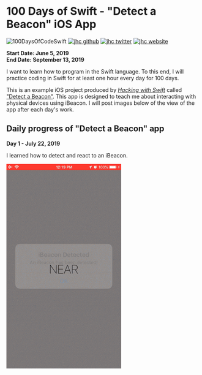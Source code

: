 # 100 Days of Swift - "Detect a Beacon" iOS App

![100DaysOfCodeSwift](https://img.shields.io/badge/100DaysOfCode-Swift-FA7343.svg?style=flat&logo=swift)
[![jhc github](https://img.shields.io/badge/GitHub-jhrcook-lightgrey.svg?style=flat&logo=github)](https://github.com/jhrcook)
[![jhc twitter](https://img.shields.io/badge/Twitter-@JoshDoesA-00aced.svg?style=flat&logo=twitter)](https://twitter.com/JoshDoesa)
[![jhc website](https://img.shields.io/badge/Website-Joshua_Cook-5087B2.svg?style=flat&logo=telegram)](https://joshuacook.netlify.com)

**Start Date: June 5, 2019  
End Date: September 13, 2019**

I want to learn how to program in the Swift language. To this end, I will practice coding in Swift for at least one hour every day for 100 days.

This is an example iOS project produced by [*Hacking with Swift*](https://www.hackingwithswift.com/read) called ["Detect a Beacon"](https://www.hackingwithswift.com/read/22/overview). This app is designed to teach me about interacting with physical devices using iBeacon. I will post images below of the view of the app after each day's work.

## Daily progress of "Detect a Beacon" app

**Day 1 - July 22, 2019**

I learned how to detect and react to an iBeacon.

<img src="progress_screenshots/ezgif.com-video-to-gif.gif" width="300"/>

